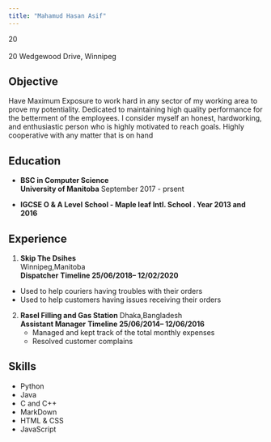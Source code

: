 ```yaml
---
title: "Mahamud Hasan Asif"
---
```


 20<br/>
 <br/>
20 Wedgewood Drive, Winnipeg

## Objective
Have Maximum Exposure to work hard in any sector of my working area to prove my potentiality. Dedicated to maintaining high quality performance for the betterment of the employees. I consider myself an honest, hardworking, and enthusiastic person who is highly motivated to reach goals. Highly cooperative with any matter that is on hand

## Education
* **BSC in Computer Science**                                                 
  **University of Manitoba**  September  2017 - prsent  <br/>

* **IGCSE O & A Level**
  **School - Maple leaf Intl. School . Year 2013 and 2016**


## Experience
1. **Skip The Dsihes** <br/>
  Winnipeg,Manitoba <br/>
  **Dispatcher**
  **Timeline 25/06/2018–  12/02/2020**
  * Used to help couriers  having troubles with their orders
  * Used to help  customers having issues receiving  their orders

2. **Rasel Filling and Gas Station** 
   Dhaka,Bangladesh<br/>
   **Assistant Manager**
   **Timeline 25/06/2014–  12/06/2016**
   * Managed and kept track of the total monthly expenses
   * Resolved customer complains



## Skills
 * Python
 * Java
 * C and C++
 * MarkDown
 * HTML & CSS
 * JavaScript


